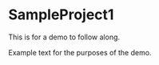 # SampleProject1
This is for a demo to follow along. 

Example text for the purposes of the demo. 

